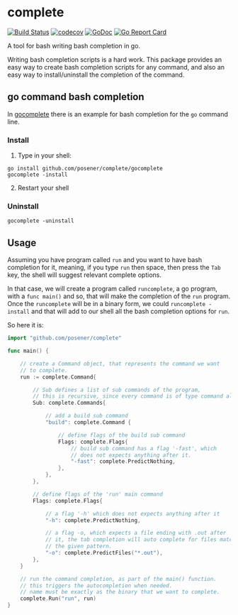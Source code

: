 # complete

[![Build Status](https://travis-ci.org/posener/complete.svg?branch=master)](https://travis-ci.org/posener/complete)
[![codecov](https://codecov.io/gh/posener/complete/branch/master/graph/badge.svg)](https://codecov.io/gh/posener/complete)
[![GoDoc](https://godoc.org/github.com/posener/complete?status.svg)](http://godoc.org/github.com/posener/complete)
[![Go Report Card](https://goreportcard.com/badge/github.com/posener/complete)](https://goreportcard.com/report/github.com/posener/complete)

A tool for bash writing bash completion in go.

Writing bash completion scripts is a hard work. This package provides an easy way
to create bash completion scripts for any command, and also an easy way to install/uninstall
the completion of the command.

## go command bash completion

In [gocomplete](./gocomplete) there is an example for bash completion for the `go` command line.

### Install

1. Type in your shell:
```
go install github.com/posener/complete/gocomplete
gocomplete -install
```

2. Restart your shell

### Uninstall

```
gocomplete -uninstall
```

## Usage

Assuming you have program called `run` and you want to have bash completion
for it, meaning, if you type `run` then space, then press the `Tab` key,
the shell will suggest relevant complete options.

In that case, we will create a program called `runcomplete`, a go program,
with a `func main()` and so, that will make the completion of the `run`
program. Once the `runcomplete` will be in a binary form, we could 
`runcomplete -install` and that will add to our shell all the bash completion
options for `run`.

So here it is:

```go
import "github.com/posener/complete"

func main() {

	// create a Command object, that represents the command we want
	// to complete.
	run := complete.Command{

		// Sub defines a list of sub commands of the program,
		// this is recursive, since every command is of type command also.
		Sub: complete.Commands{

			// add a build sub command
			"build": complete.Command {

				// define flags of the build sub command
				Flags: complete.Flags{
					// build sub command has a flag '-fast', which
					// does not expects anything after it.
					"-fast": complete.PredictNothing,
				},
			},
		},

		// define flags of the 'run' main command
		Flags: complete.Flags{

			// a flag '-h' which does not expects anything after it
			"-h": complete.PredictNothing,

			// a flag -o, which expects a file ending with .out after
			// it, the tab completion will auto complete for files matching
			// the given pattern.
			"-o": complete.PredictFiles("*.out"),
		},
	}

	// run the command completion, as part of the main() function.
	// this triggers the autocompletion when needed.
    // name must be exactly as the binary that we want to complete.
	complete.Run("run", run)
}
```
